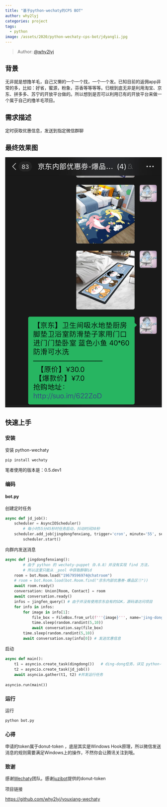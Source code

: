 ```yaml
---
title: "基于python-wechaty的CPS BOT"
author: why2lyj
categories: project
tags:
  - python
image: /assets/2020/python-wechaty-cps-bot/jdyangli.jpg
---
```


> Author: [@why2lyj](https://github.com/why2lyj)

## 背景

无非就是想撸羊毛，自己又懒的一个一个找，一个一个发。已知目前的返佣app非常的多，比如：好省，蜜源，粉象，芬香等等等等。归根到底无非是利用淘宝、京东、拼多多、苏宁的开放平台做的。所以想到是否可以利用已有的开放平台来做一个属于自己的撸羊毛项目。

## 需求描述

定时获取优惠信息，发送到指定微信群聊

## 最终效果图

![效果图](/assets/2020/python-wechaty-cps-bot/jdyangli.jpg)

## 快速上手

### 安装

安装 python-wechaty

```sh
pip install wechaty
```

笔者使用的版本是：0.5.dev1

### 编码

#### bot.py

创建定时任务

```py
async def jd_job():
    scheduler = AsyncIOScheduler()
        # 每小时55分45秒时任务启动，抖动时间30秒
    scheduler.add_job(jingdongfenxiang, trigger='cron', minute='55', second=45, jitter=30, id='fenxiang')
        scheduler.start()
```

向群内发送消息

```py
async def jingdongfenxiang():
        # 由于 python 的 wechaty-puppet（0.0.8）并没有实现 find 方法，
        # 所以这里只能从 _pool 中获取群聊id
    room = bot.Room.load("19679596974@chatroom")
    # room = bot.Room.load(bot.Room.find("京东内部优惠券-爆品区①"))
    await room.ready()
    conversation: Union[Room, Contact] = room
    await conversation.ready()
    infos = jingfen_query() # 由于并没有使用京东自有的SDK，源码请访问项目
    for info in infos:
        for image in info[1]:
            file_box = FileBox.from_url(f'''{image}''', name='jing-dong.jpg') # 发送图片
            time.sleep(random.randint(5,10))
            await conversation.say(file_box)
        time.sleep(random.randint(5,10))
        await conversation.say(info[0]) # 发送优惠信息
```

启动

```py
async def main():
    t1 = asyncio.create_task(dingdong())   # ding-dong任务，详见 python-wechaty-get-start
    t2 = asyncio.create_task(jd_job())
    await asyncio.gather(t1, t2) #并发运行任务

asyncio.run(main())
```

### 运行

运行

```sh
python bot.py
```

### 心得

申请的token属于donut-token ，底层其实是Windows Hook原理，所以微信发送消息的规则需要满足Windows上的操作，不然你会让腾讯关注到哦。

### 致谢

感谢[Wechaty](https://wechaty.github.io)团队。感谢[juzibot](https://www.juzibot.com)提供的donut-token

项目链接

<https://github.com/why2lyj/youxiang-wechaty>
